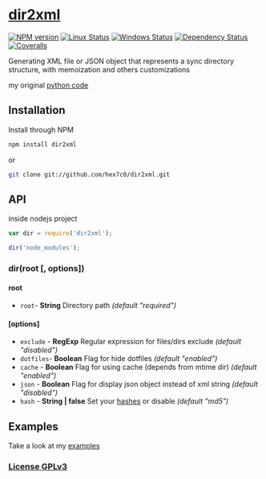 # [dir2xml](https://github.com/hex7c0/dir2xml)

[![NPM version](https://img.shields.io/npm/v/dir2xml.svg)](https://www.npmjs.com/package/dir2xml)
[![Linux Status](https://img.shields.io/travis/hex7c0/dir2xml.svg?label=linux)](https://travis-ci.org/hex7c0/dir2xml)
[![Windows Status](https://img.shields.io/appveyor/ci/hex7c0/dir2xml.svg?label=windows)](https://ci.appveyor.com/project/hex7c0/dir2xml)
[![Dependency Status](https://img.shields.io/david/hex7c0/dir2xml.svg)](https://david-dm.org/hex7c0/dir2xml)
[![Coveralls](https://img.shields.io/coveralls/hex7c0/dir2xml.svg)](https://coveralls.io/r/hex7c0/dir2xml)

Generating XML file or JSON object that represents a sync directory structure, with memoization and others customizations

my original [python code](https://github.com/hex7c0/Dir2Xmlpy)

## Installation

Install through NPM

```bash
npm install dir2xml
```
or
```bash
git clone git://github.com/hex7c0/dir2xml.git
```

## API

inside nodejs project
```js
var dir = require('dir2xml');

dir('node_modules');
```

### dir(root [, options])

#### root

 - `root`- **String** Directory path *(default "required")*

#### [options]

 - `exclude` - **RegExp** Regular expression for files/dirs exclude *(default "disabled")*
 - `dotfiles`- **Boolean** Flag for hide dotfiles *(default "enabled")*
 - `cache` - **Boolean** Flag for using cache (depends from mtime dir) *(default "enabled")*
 - `json` - **Boolean** Flag for display json object instead of xml string *(default "disabled")*
 - `hash` - **String | false** Set your [hashes](http://nodejs.org/api/crypto.html#crypto_crypto_gethashes) or disable *(default "md5")*

## Examples

Take a look at my [examples](examples)

### [License GPLv3](LICENSE)
